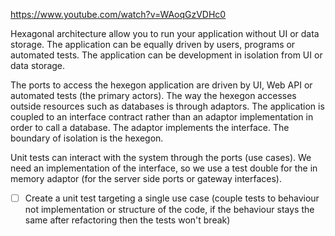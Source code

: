 https://www.youtube.com/watch?v=WAoqGzVDHc0

Hexagonal architecture allow you to run your application without UI or data storage. The application can be equally driven by users, programs or automated tests. The application can be development in isolation from UI or data storage.

The ports to access the hexegon application are driven by UI, Web API or automated tests (the primary actors).
The way the hexegon accesses outside resources such as databases is through adaptors. The application is coupled to an interface contract rather than an adaptor implementation in order to call a database. The adaptor implements the interface.
The boundary of isolation is the hexegon.

Unit tests can interact with the system through the ports (use cases).
We need an implementation of the interface, so we use a test double for the in memory adaptor (for the server side ports or gateway interfaces).

* [ ] Create a unit test targeting a single use case (couple tests to behaviour not implementation or structure of the code, if the behaviour stays the same after refactoring then the tests won't break)
